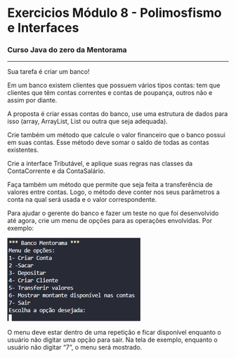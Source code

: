# Exercicios Módulo 8 - Polimosfismo e Interfaces 
 ### Curso Java do zero da Mentorama

*************************************************************************************** 

Sua tarefa é criar um banco!

Em um banco existem clientes que possuem vários tipos contas: tem que clientes que têm contas correntes e contas de poupança, outros não e assim por diante.

A proposta é criar essas contas do banco, use uma estrutura de dados para isso (array, ArrayList, List ou outra que seja adequada).

Crie também um método que calcule o valor financeiro que o banco possui em suas contas. Esse método deve somar o saldo de todas as contas existentes.

Crie a interface Tributável, e aplique suas regras nas classes da ContaCorrente e da ContaSalário.

Faça também um método que permite que seja feita a transferência de valores entre contas. Logo, o método deve conter nos seus parâmetros a conta na qual será usada e o valor correspondente.

Para ajudar o gerente do banco e fazer um teste no que foi desenvolvido até agora, crie um menu de opções para as operações envolvidas. Por exemplo:

<img src="/img/01.png" alt="My cool logo"/>

O menu deve estar dentro de uma repetição e ficar disponível enquanto o usuário não digitar uma opção para sair. Na tela de exemplo, enquanto o usuário não digitar “7”, o menu será mostrado.
